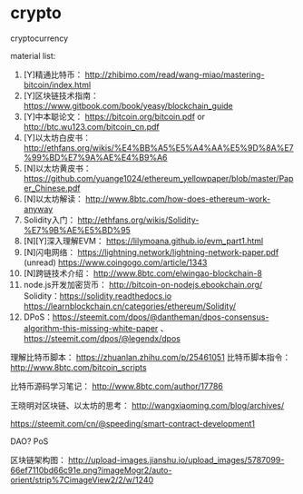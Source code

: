 # crypto
cryptocurrency

material list:
1. [Y]精通比特币： http://zhibimo.com/read/wang-miao/mastering-bitcoin/index.html
2. [Y]区块链技术指南： https://www.gitbook.com/book/yeasy/blockchain_guide 
3. [Y]中本聪论文： https://bitcoin.org/bitcoin.pdf or http://btc.wu123.com/bitcoin_cn.pdf
4. [Y]以太坊白皮书： http://ethfans.org/wikis/%E4%BB%A5%E5%A4%AA%E5%9D%8A%E7%99%BD%E7%9A%AE%E4%B9%A6
5. [N]以太坊黄皮书： https://github.com/yuange1024/ethereum_yellowpaper/blob/master/Paper_Chinese.pdf
6. [N]以太坊解读： http://www.8btc.com/how-does-ethereum-work-anyway
6. Solidity入门： http://ethfans.org/wikis/Solidity-%E7%9B%AE%E5%BD%95
7. [N][Y]深入理解EVM： https://lilymoana.github.io/evm_part1.html
8. [N]闪电网络： https://lightning.network/lightning-network-paper.pdf (unread) https://www.coingogo.com/article/1343
9. [N]跨链技术介绍： http://www.8btc.com/elwingao-blockchain-8
10. node.js开发加密货币： http://bitcoin-on-nodejs.ebookchain.org/
Solidity：https://solidity.readthedocs.io  https://learnblockchain.cn/categories/ethereum/Solidity/
11. DPoS：https://steemit.com/dpos/@dantheman/dpos-consensus-algorithm-this-missing-white-paper 、https://steemit.com/dpos/@legendx/dpos  

理解比特币脚本： https://zhuanlan.zhihu.com/p/25461051
比特币脚本指令： http://www.8btc.com/bitcoin_scripts

比特币源码学习笔记： http://www.8btc.com/author/17786

王晓明对区块链、以太坊的思考：
http://wangxiaoming.com/blog/archives/

https://steemit.com/cn/@speeding/smart-contract-development1

DAO?
PoS

区块链架构图： http://upload-images.jianshu.io/upload_images/5787099-66ef7110bd66c91e.png?imageMogr2/auto-orient/strip%7CimageView2/2/w/1240
